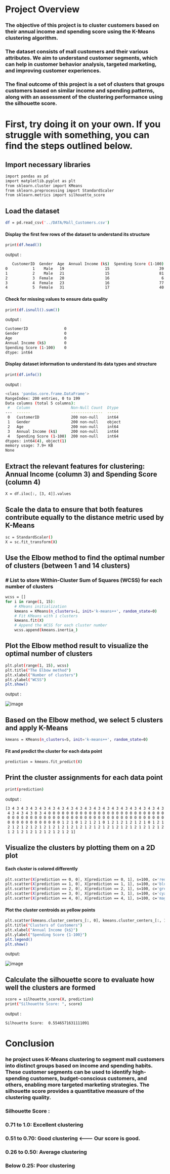 # Project Overview
### The objective of this project is to cluster customers based on their annual income and spending score using the K-Means clustering algorithm.
### The dataset consists of mall customers and their various attributes. We aim to understand customer segments, which can help in customer behavior analysis, targeted marketing, and improving customer experiences.
### The final outcome of this project is a set of clusters that groups customers based on similar income and spending patterns, along with an assessment of the clustering performance using the silhouette score.
# First, try doing it on your own. If you struggle with something, you can find the steps outlined below.
## Import necessary libraries
```bash
import pandas as pd
import matplotlib.pyplot as plt
from sklearn.cluster import KMeans
from sklearn.preprocessing import StandardScaler
from sklearn.metrics import silhouette_score
```
## Load the dataset
```bash
df = pd.read_csv('../DATA/Mall_Customers.csv')
```
#### Display the first few rows of the dataset to understand its structure
```bash
print(df.head())
```
output :
```bash
   CustomerID  Gender  Age  Annual Income (k$)  Spending Score (1-100)
0           1    Male   19                  15                      39
1           2    Male   21                  15                      81
2           3  Female   20                  16                       6
3           4  Female   23                  16                      77
4           5  Female   31                  17                      40
```
#### Check for missing values to ensure data quality
```bash
print(df.isnull().sum())
```
output :
```bash
CustomerID                0
Gender                    0
Age                       0
Annual Income (k$)        0
Spending Score (1-100)    0
dtype: int64
```
#### Display dataset information to understand its data types and structure
```bash
print(df.info())
```
output :
```bash
<class 'pandas.core.frame.DataFrame'>
RangeIndex: 200 entries, 0 to 199
Data columns (total 5 columns):
 #   Column                  Non-Null Count  Dtype 
---  ------                  --------------  ----- 
 0   CustomerID              200 non-null    int64 
 1   Gender                  200 non-null    object
 2   Age                     200 non-null    int64 
 3   Annual Income (k$)      200 non-null    int64 
 4   Spending Score (1-100)  200 non-null    int64 
dtypes: int64(4), object(1)
memory usage: 7.9+ KB
None
```
## Extract the relevant features for clustering: Annual Income (column 3) and Spending Score (column 4)
```bash
X = df.iloc[:, [3, 4]].values
```
## Scale the data to ensure that both features contribute equally to the distance metric used by K-Means
```bash
sc = StandardScaler()
X = sc.fit_transform(X)
```
## Use the Elbow method to find the optimal number of clusters (between 1 and 14 clusters)
### # List to store Within-Cluster Sum of Squares (WCSS) for each number of clusters
```bash
wcss = []
for i in range(1, 15):
    # KMeans initialization
    kmeans = KMeans(n_clusters=i, init='k-means++', random_state=0)
    # Fit KMeans with i clusters
    kmeans.fit(X)
    # Append the WCSS for each cluster number
    wcss.append(kmeans.inertia_) 
```
## Plot the Elbow method result to visualize the optimal number of clusters
```bash
plt.plot(range(1, 15), wcss)
plt.title("The Elbow method")
plt.xlabel("Number of clusters")
plt.ylabel("WCSS") 
plt.show()
```
output :

![image](https://github.com/user-attachments/assets/91bd54f9-c9fb-46a3-bd18-0e5a81ff1d88)
## Based on the Elbow method, we select 5 clusters and apply K-Means
```bash
kmeans = KMeans(n_clusters=5, init='k-means++', random_state=0)
```
#### Fit and predict the cluster for each data point
```bash
prediction = kmeans.fit_predict(X)
```
## Print the cluster assignments for each data point
```bash
print(prediction)
```
output :
```bash
[3 4 3 4 3 4 3 4 3 4 3 4 3 4 3 4 3 4 3 4 3 4 3 4 3 4 3 4 3 4 3 4 3 4 3 4 3
 4 3 4 3 4 3 0 3 4 0 0 0 0 0 0 0 0 0 0 0 0 0 0 0 0 0 0 0 0 0 0 0 0 0 0 0 0
 0 0 0 0 0 0 0 0 0 0 0 0 0 0 0 0 0 0 0 0 0 0 0 0 0 0 0 0 0 0 0 0 0 0 0 0 0
 0 0 0 0 0 0 0 0 0 0 0 0 1 2 1 0 1 2 1 2 1 0 1 2 1 2 1 2 1 2 1 0 1 2 1 2 1
 2 1 2 1 2 1 2 1 2 1 2 1 2 1 2 1 2 1 2 1 2 1 2 1 2 1 2 1 2 1 2 1 2 1 2 1 2
 1 2 1 2 1 2 1 2 1 2 1 2 1 2 1]
```
## Visualize the clusters by plotting them on a 2D plot
#### Each cluster is colored differently
```bash
plt.scatter(X[prediction == 0, 0], X[prediction == 0, 1], s=100, c='red', label="Cluster 1")
plt.scatter(X[prediction == 1, 0], X[prediction == 1, 1], s=100, c='blue', label="Cluster 2")
plt.scatter(X[prediction == 2, 0], X[prediction == 2, 1], s=100, c='green', label="Cluster 3")
plt.scatter(X[prediction == 3, 0], X[prediction == 3, 1], s=100, c='cyan', label="Cluster 4")
plt.scatter(X[prediction == 4, 0], X[prediction == 4, 1], s=100, c='magenta', label="Cluster 5")
```
#### Plot the cluster centroids as yellow points
```bash
plt.scatter(kmeans.cluster_centers_[:, 0], kmeans.cluster_centers_[:, 1], s=300, c="yellow", label="Centroids")
plt.title("Clusters of Customers")
plt.xlabel("Annual Income {k$}")
plt.ylabel("Spending Score {1-100}")
plt.legend()
plt.show()
```
output:

![image](https://github.com/user-attachments/assets/fb2f8c80-1e22-4a10-861a-3298ecbdbc4a)
## Calculate the silhouette score to evaluate how well the clusters are formed
```bash
score = silhouette_score(X, prediction)
print("Silhouette Score: ", score)
```
output :
```bash
Silhouette Score:  0.5546571631111091
```
# Conclusion
### he project uses K-Means clustering to segment mall customers into distinct groups based on income and spending habits. These customer segments can be used to identify high-spending customers, budget-conscious customers, and others, enabling more targeted marketing strategies. The silhouette score provides a quantitative measure of the clustering quality.
### **Silhouette Score :**
### 0.71 to 1.0: Excellent clustering
### 0.51 to 0.70: Good clustering   <--- Our score is good.
### 0.26 to 0.50: Average clustering
### Below 0.25: Poor clustering












